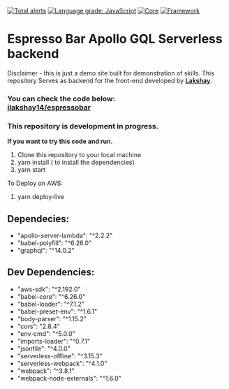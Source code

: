 [![Total alerts](https://img.shields.io/lgtm/alerts/g/nalayakengineer/espressobar-backend.svg?logo=lgtm&logoWidth=18)](https://lgtm.com/projects/g/nalayakengineer/espressobar-backend/alerts/)
[![Language grade: JavaScript](https://img.shields.io/lgtm/grade/javascript/g/nalayakengineer/espressobar-backend.svg?logo=lgtm&logoWidth=18)](https://lgtm.com/projects/g/nalayakengineer/espressobar-backend/context:javascript)
[![Core](https://img.shields.io/badge/core-Javascript-green)](https://github.com/nalayakengineer/espressobar-backend-serverless)
[![Framework](https://img.shields.io/badge/Framework-Serverless-green)](https://github.com/nalayakengineer/espressobar-backend-serverless)

# Espresso Bar Apollo GQL Serverless backend

Disclaimer - this is just a demo site built for demonstration of skills.
This repository Serves as backend for the front-end developed by <a href="https://github.com/ilakshay14/"><strong>Lakshay</strong></a>.

<h3>You can check the code below:<br />
<a href="https://github.com/ilakshay14/espressobar">ilakshay14/espressobar</a>
</h3>

### This repository is development in progress.

<strong>If you want to try this code and run.</strong>

1. Clone this repository to your local machine
2. yarn install ( to install the dependencies)
3. yarn start

To Deploy on AWS:

1. yarn deploy-live

<h2>Dependecies:</h2>
<ul>
    <li> "apollo-server-lambda": "^2.2.2"</li>
    <li>"babel-polyfill": "^6.26.0"</li>
    <li> "graphql": "^14.0.2"</li>
</ul>

<h2>Dev Dependencies:</h2>
<ul>
    <li>"aws-sdk": "^2.192.0"</li>
    <li>"babel-core": "^6.26.0"</li>
    <li>"babel-loader": "^7.1.2"</li>
    <li>"babel-preset-env": "^1.6.1"</li>
    <li>"body-parser": "^1.15.2"</li>
    <li>"cors": "2.8.4"</li>
    <li>"env-cmd": "^5.0.0"</li>
    <li>"imports-loader": "^0.7.1"</li>
    <li>"jsonfile": "^4.0.0"</li>
    <li>"serverless-offline": "^3.15.3"</li>
    <li>"serverless-webpack": "^4.1.0"</li>
    <li>"webpack": "^3.8.1"</li>
    <li>"webpack-node-externals": "^1.6.0"</li>
</ul>
